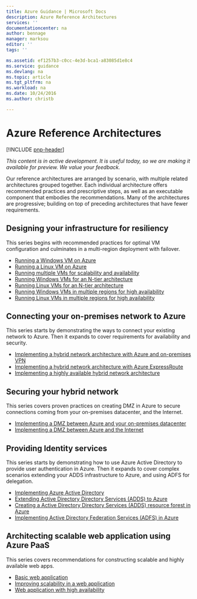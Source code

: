 ```yaml
---
title: Azure Guidance | Microsoft Docs
description: Azure Reference Architectures
services: ''
documentationcenter: na
author: bennage
manager: marksou
editor: ''
tags: ''

ms.assetid: ef1257b3-c0cc-4e3d-bca1-a83085d1e8c4
ms.service: guidance
ms.devlang: na
ms.topic: article
ms.tgt_pltfrm: na
ms.workload: na
ms.date: 10/24/2016
ms.author: christb

---
```


# Azure Reference Architectures
[!INCLUDE [pnp-header](../../includes/guidance-pnp-header-include.md)]

*This content is in active development. It is useful today, so we are making it available for preview. We value your feedback.*

Our reference architectures are arranged by scenario, with multiple related architectures grouped together.
Each individual architecture offers recommended practices and prescriptive steps, as well as an executable component that embodies the recommendations.
Many of the architectures are progressive; building on top of preceding architectures that have fewer requirements.

## Designing your infrastructure for resiliency
This series begins with recommended practices for optimal VM configuration and culminates in a multi-region deployment with failover.

* [Running a Windows VM on Azure](windows-single-vm.md)
* [Running a Linux VM on Azure](linux-single-vm.md)
* [Running multiple VMs for scalability and availability](multi-vm.md)
* [Running Windows VMs for an N-tier architecture](windows-n-tier.md)
* [Running Linux VMs for an N-tier architecture](linux-n-tier.md)
* [Running Windows VMs in multiple regions for high availability](windows-multi-region.md)
* [Running Linux VMs in multiple regions for high availability](linux-multi-region.md)

## Connecting your on-premises network to Azure
This series starts by demonstrating the ways to connect your existing network to Azure. Then it expands to cover requirements for availability and security.

* [Implementing a hybrid network architecture with Azure and on-premises VPN](vpn.md)
* [Implementing a hybrid network architecture with Azure ExpressRoute](expressroute.md)
* [Implementing a highly available hybrid network architecture](expressroute-vpn-failover.md)

## Securing your hybrid network
This series covers proven practices on creating DMZ in Azure to secure connections coming from your on-premises datacenter, and the Internet.

* [Implementing a DMZ between Azure and your on-premises datacenter](secure-vnet-hybrid.md)
* [Implementing a DMZ between Azure and the Internet](secure-vnet-dmz.md)

## Providing Identity services
This series starts by demonstrating how to use Azure Active Directory to provide user authentication in Azure. Then it expands to cover complex scenarios extending your ADDS infrastructure to Azure, and using ADFS for delegation.

* [Implementing Azure Active Directory](aad.md)
* [Extending Active Directory Directory Services (ADDS) to Azure](adds-extend-domain.md)
* [Creating a Active Directory Directory Services (ADDS) resource forest in Azure](adds-resource-forest.md)
* [Implementing Active Directory Federation Services (ADFS) in Azure](adfs.md)

## Architecting scalable web application using Azure PaaS
This series covers recommendations for constructing scalable and highly available web apps. 

* [Basic web application](basic-web-app.md)
* [Improving scalability in a web application](scalable-web-app.md)
* [Web application with high availability](multi-region-web-app.md)

